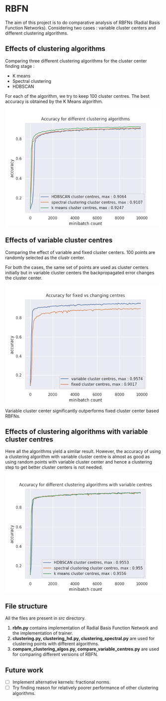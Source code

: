 # RBFN

The aim of this project is to do comparative analysis of RBFNs (Radial Basis Function Networks).
Considering two cases : variable cluster centers and different clustering algorithms.

## Effects of clustering algorithms

Comparing three different clustering algorithms for the cluster center finding stage :
- K means 
- Spectral clustering
- HDBSCAN

For each of the algorithm, we try to keep 100 cluster centres.
The best accuracy is obtained by the K Means algorithm. 

![Accuracy_for_different_clustering_algorithms](./images/Accuracy_for_different_clustering_algorithms.png)

## Effects of variable cluster centres

Comparing the effect of variable and fixed cluster centers. 
100 points are randomly selected as the clustr center.

For both the cases, the same set of points are used as cluster centers initially but in variable cluster centers the backpropagated error changes the cluster center.

![Accuracy_for_variable_cluster_centers](./images/Accuracy_for_variable_cluster_centres.png)

Variable cluster center significantly outperforms fixed cluster center based RBFNs.

## Effects of clustering algorithms with variable cluster centres

Here all the algorithms yield a similar result. However, the accuracy of using a clustering algorithm with variable cluster centre is almost as good as using random points with variable cluster center and hence a clustering step to get better cluster centers is not needed. 

![Accuracy_for__diif_alogs_variable_cluster_centers](./images/Accuracy_for_different_clustering_algorithms_2.png)

## File structure

All the files are present in *src* directory.

1. **rbfn.py** contains implementation of Radial Basis Function Network and the implementation of trainer.
2. **clustering.py, clustering_hd.py, clustering_spectral.py** are used for clustering points with different algorithms.
3. **compare_clustering_algos.py, compare_variable_centres.py** are used for comparing different versions of RBFN.

## Future work 
- [ ] Implement alternative kernels: fractional norms.
- [ ] Try finding reason for relatively poorer performance of other clustering algorithms.